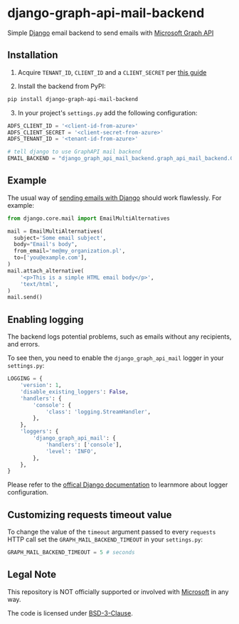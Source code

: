 django-graph-api-mail-backend
=============================

Simple [Django](https://www.djangoproject.com/) email backend to send emails
with [Microsoft Graph API](https://learn.microsoft.com/en-us/graph/outlook-mail-concept-overview)


## Installation

1. Acquire `TENANT_ID`, `CLIENT_ID` and a `CLIENT_SECRET`
per [this guide](https://django-auth-adfs.readthedocs.io/en/latest/azure_ad_config_guide.html)

2. Install the backend from PyPI:

```bash
pip install django-graph-api-mail-backend
```

3. In your project's `settings.py` add the following configuration:

```python
ADFS_CLIENT_ID = '<client-id-from-azure>'
ADFS_CLIENT_SECRET = '<client-secret-from-azure>'
ADFS_TENANT_ID = '<tenant-id-from-azure>'

# tell django to use GraphAPI mail backend
EMAIL_BACKEND = "django_graph_api_mail_backend.graph_api_mail_backend.GraphAPIMailBackend"
```

## Example
The usual way of [sending emails with Django](https://docs.djangoproject.com/en/5.0/topics/email/) should work
flawlessly. For example:
```python
from django.core.mail import EmailMultiAlternatives

mail = EmailMultiAlternatives(
  subject='Some email subject',
  body="Email's body",
  from_email='me@my_organization.pl',
  to=['you@example.com'],
)
mail.attach_alternative(
    '<p>This is a simple HTML email body</p>',
    'text/html',
)
mail.send()
```

## Enabling logging 
The backend logs potential problems, such as emails without any recipients, and errors.

To see then, you need to enable the `django_graph_api_mail` logger in your `settings.py`:
```python
LOGGING = {
    'version': 1,
    'disable_existing_loggers': False,
    'handlers': {
        'console': {
            'class': 'logging.StreamHandler',
        },
    },
    'loggers': {
        'django_graph_api_mail': {
            'handlers': ['console'],
            'level': 'INFO',
        },
    },
}
```

Please refer to the [offical Django documentation](https://docs.djangoproject.com/en/dev/topics/logging/)
to learnmore about logger configuration.

## Customizing requests timeout value
To change the value of the `timeout` argument passed to every `requests`
HTTP call set the `GRAPH_MAIL_BACKEND_TIMEOUT` in your `settings.py`:

```python
GRAPH_MAIL_BACKEND_TIMEOUT = 5 # seconds
```

## Legal Note
This repository is NOT officially supported or involved with [Microsoft](https://www.microsoft.com/en-us/) in any way.

The code is licensed under [BSD-3-Clause](https://opensource.org/license/BSD-3-clause).

